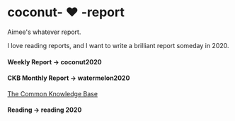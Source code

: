 # coconut- ❤️ -report
Aimee's whatever report.

I love reading reports, and I want to write a brilliant report someday in 2020.

#### Weekly Report -> coconut2020

#### CKB Monthly Report -> watermelon2020

[The Common Knowledge Base](https://github.com/nervosnetwork/ckb)

#### Reading -> reading 2020
